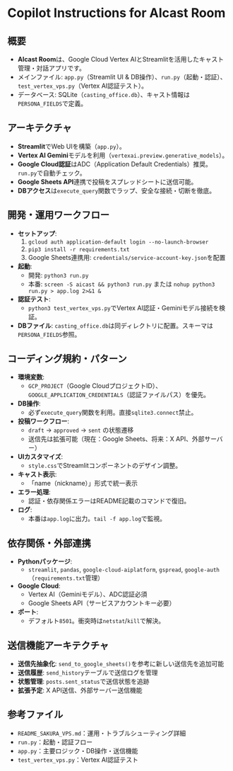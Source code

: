 # Copilot Instructions for AIcast Room

## 概要

- **AIcast Room**は、Google Cloud Vertex AIとStreamlitを活用したキャスト管理・対話アプリです。
- メインファイル: `app.py`（Streamlit UI & DB操作）、`run.py`（起動・認証）、`test_vertex_vps.py`（Vertex AI認証テスト）。
- データベース: SQLite（`casting_office.db`）、キャスト情報は`PERSONA_FIELDS`で定義。

## アーキテクチャ

- **Streamlit**でWeb UIを構築（`app.py`）。
- **Vertex AI Gemini**モデルを利用（`vertexai.preview.generative_models`）。
- **Google Cloud認証**はADC（Application Default Credentials）推奨。`run.py`で自動チェック。
- **Google Sheets API**連携で投稿をスプレッドシートに送信可能。
- **DBアクセス**は`execute_query`関数でラップ、安全な接続・切断を徹底。

## 開発・運用ワークフロー

- **セットアップ**:  
  1. `gcloud auth application-default login --no-launch-browser`  
  2. `pip3 install -r requirements.txt`
  3. Google Sheets連携用: `credentials/service-account-key.json`を配置
- **起動**:  
  - 開発: `python3 run.py`  
  - 本番: `screen -S aicast && python3 run.py` または `nohup python3 run.py > app.log 2>&1 &`
- **認証テスト**:  
  - `python3 test_vertex_vps.py`でVertex AI認証・Geminiモデル接続を検証。
- **DBファイル**: `casting_office.db`は同ディレクトリに配置。スキーマは`PERSONA_FIELDS`参照。

## コーディング規約・パターン

- **環境変数**:  
  - `GCP_PROJECT`（Google CloudプロジェクトID）、`GOOGLE_APPLICATION_CREDENTIALS`（認証ファイルパス）を優先。
- **DB操作**:  
  - 必ず`execute_query`関数を利用。直接`sqlite3.connect`禁止。
- **投稿ワークフロー**:
  - `draft` → `approved` → `sent` の状態遷移
  - 送信先は拡張可能（現在：Google Sheets、将来：X API、外部サーバー）
- **UIカスタマイズ**:  
  - `style.css`でStreamlitコンポーネントのデザイン調整。
- **キャスト表示**:
  - 「name（nickname）」形式で統一表示
- **エラー処理**:  
  - 認証・依存関係エラーはREADME記載のコマンドで復旧。
- **ログ**:  
  - 本番は`app.log`に出力。`tail -f app.log`で監視。

## 依存関係・外部連携

- **Pythonパッケージ**:  
  - `streamlit`, `pandas`, `google-cloud-aiplatform`, `gspread`, `google-auth`（`requirements.txt`管理）
- **Google Cloud**:  
  - Vertex AI（Geminiモデル）、ADC認証必須
  - Google Sheets API（サービスアカウントキー必要）
- **ポート**:  
  - デフォルト`8501`。衝突時は`netstat`/`kill`で解決。

## 送信機能アーキテクチャ

- **送信先抽象化**: `send_to_google_sheets()`を参考に新しい送信先を追加可能
- **送信履歴**: `send_history`テーブルで送信ログを管理
- **状態管理**: `posts.sent_status`で送信状態を追跡
- **拡張予定**: X API送信、外部サーバー送信機能

## 参考ファイル

- `README_SAKURA_VPS.md`：運用・トラブルシューティング詳細
- `run.py`：起動・認証フロー
- `app.py`：主要ロジック・DB操作・送信機能
- `test_vertex_vps.py`：Vertex AI認証テスト